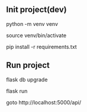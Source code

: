 ## Init project(dev)
python -m venv venv

source venv/bin/activate

pip install -r requirements.txt
## Run project
flask db upgrade

flask run

goto http://localhost:5000/api/
